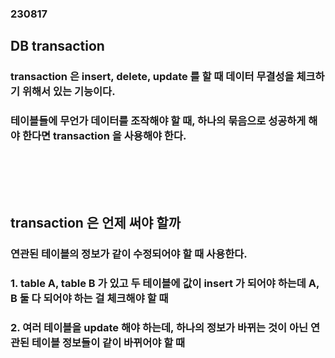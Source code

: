 ### 230817
## DB transaction
### transaction 은 insert, delete, update 를 할 때 데이터 무결성을 체크하기 위해서 있는 기능이다.
### 테이블들에 무언가 데이터를 조작해야 할 때, 하나의 묶음으로 성공하게 해야 한다면 transaction 을 사용해야 한다.
### <br/><br/><br/>

## transaction 은 언제 써야 할까
### 연관된 테이블의 정보가 같이 수정되어야 할 때 사용한다.
### 1. table A, table B 가 있고 두 테이블에 값이 insert 가 되어야 하는데 A, B 둘 다 되어야 하는 걸 체크해야 할 때
### 2. 여러 테이블을 update 해야 하는데, 하나의 정보가 바뀌는 것이 아닌 연관된 테이블 정보들이 같이 바뀌어야 할 때
### <br/><br/><br/>

